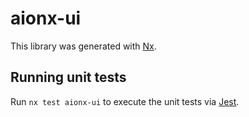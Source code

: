 # aionx-ui

This library was generated with [Nx](https://nx.dev).

## Running unit tests

Run `nx test aionx-ui` to execute the unit tests via [Jest](https://jestjs.io).
